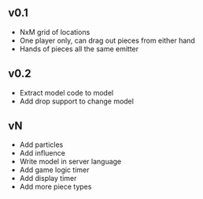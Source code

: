 ## v0.1

* NxM grid of locations
* One player only, can drag out pieces from either hand
* Hands of pieces all the same emitter

## v0.2

* Extract model code to model
* Add drop support to change model

## vN

* Add particles
* Add influence
* Write model in server language
* Add game logic timer
* Add display timer
* Add more piece types
